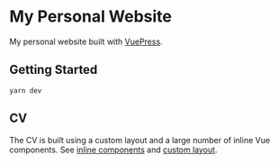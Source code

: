 # My Personal Website
My personal website built with [VuePress](https://vuepress.vuejs.org/).

## Getting Started
```
yarn dev
```

## CV
The CV is built using a custom layout and a large number of inline Vue components.
See [inline components](https://vuepress.vuejs.org/guide/using-vue.html#using-components) and [custom layout](https://vuepress.vuejs.org/theme/default-theme-config.html#custom-layout-for-specific-pages).

